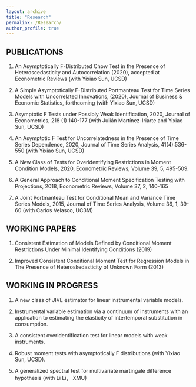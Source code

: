```yaml
---
layout: archive
title: "Research"
permalink: /Research/
author_profile: true
---
```

## PUBLICATIONS

1. An Asymptotically F-Distributed Chow Test in the Presence of Heteroscedasticity and Autocorrelation (2020), accepted at Econometric Reviews (with Yixiao Sun, UCSD) 

2. A Simple Asymptotically F-Distributed Portmanteau Test for Time Series Models with Uncorrelated Innovations, (2020), Journal of Business & Economic Statistics, forthcoming  (with Yixiao Sun, UCSD) 

3. Asymptotic F Tests under Possibly Weak Identification, 2020, Journal of Econometrics, 218 (1) 140-177 (with Julián Martínez-Iriarte and Yixiao Sun, UCSD)

4. An Asymptotic F Test for Uncorrelatedness in the Presence of Time Series Dependence, 2020, Journal of Time Series Analysis,  41(4):536-550  (with Yixiao Sun, UCSD)

5. A New Class of Tests for Overidentifying Restrictions in Moment Condition Models, 2020, Econometric Reviews, Volume 39, 5, 495-509. 

6. A General Approach to Conditional Moment Specification Testing with Projections, 2018, Econometric Reviews, Volume 37, 2, 140-165 

7.	A Joint Portmanteau Test for Conditional Mean and Variance Time Series Models, 2015, Journal of Time Series Analysis, Volume 36, 1, 39-60 (with Carlos Velasco, UC3M)

## WORKING PAPERS

1.	Consistent Estimation of Models Defined by Conditional Moment Restrictions Under Minimal Identifying Conditions (2019)

2.	Improved Consistent Conditional Moment Test for Regression Models in The Presence of Heteroskedasticity of Unknown Form (2013)

## WORKING  IN PROGRESS

1.	A new class of JIVE estimator for linear instrumental variable models.

2.	Instrumental variable estimation via a continuum of instruments with an application to estimating the elasticity of intertemporal substitution in consumption.

3.	A consistent overidentification test for linear models with weak instruments.

4.	Robust moment tests with asymptotically F distributions (with Yixiao Sun, UCSD).

5.  A generalized spectral test for multivariate martingale difference hypothesis (with Li Li， XMU)
